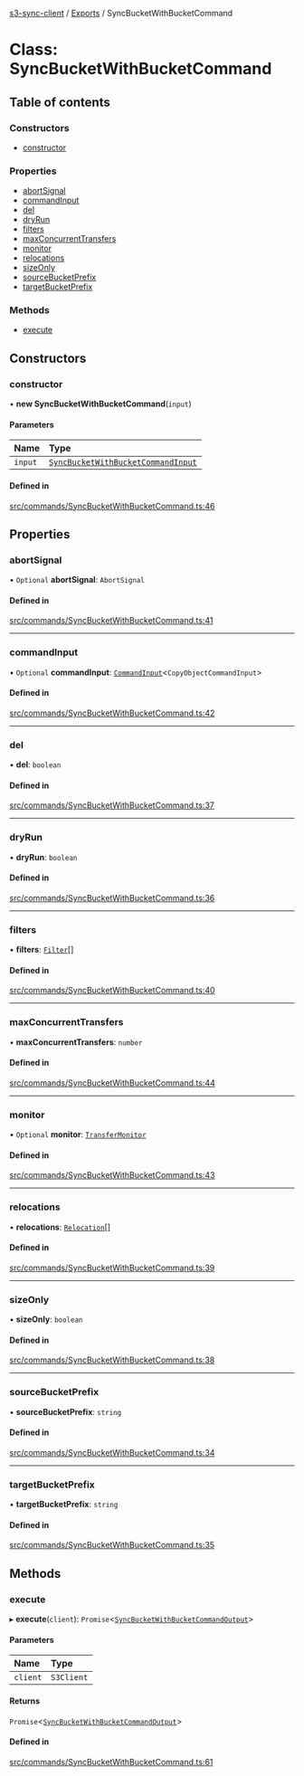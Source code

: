 [s3-sync-client](../README.md) / [Exports](../modules.md) / SyncBucketWithBucketCommand

# Class: SyncBucketWithBucketCommand

## Table of contents

### Constructors

- [constructor](SyncBucketWithBucketCommand.md#constructor)

### Properties

- [abortSignal](SyncBucketWithBucketCommand.md#abortsignal)
- [commandInput](SyncBucketWithBucketCommand.md#commandinput)
- [del](SyncBucketWithBucketCommand.md#del)
- [dryRun](SyncBucketWithBucketCommand.md#dryrun)
- [filters](SyncBucketWithBucketCommand.md#filters)
- [maxConcurrentTransfers](SyncBucketWithBucketCommand.md#maxconcurrenttransfers)
- [monitor](SyncBucketWithBucketCommand.md#monitor)
- [relocations](SyncBucketWithBucketCommand.md#relocations)
- [sizeOnly](SyncBucketWithBucketCommand.md#sizeonly)
- [sourceBucketPrefix](SyncBucketWithBucketCommand.md#sourcebucketprefix)
- [targetBucketPrefix](SyncBucketWithBucketCommand.md#targetbucketprefix)

### Methods

- [execute](SyncBucketWithBucketCommand.md#execute)

## Constructors

### constructor

• **new SyncBucketWithBucketCommand**(`input`)

#### Parameters

| Name | Type |
| :------ | :------ |
| `input` | [`SyncBucketWithBucketCommandInput`](../modules.md#syncbucketwithbucketcommandinput) |

#### Defined in

[src/commands/SyncBucketWithBucketCommand.ts:46](https://github.com/jeanbmar/s3-sync-client/blob/4394dfa/src/commands/SyncBucketWithBucketCommand.ts#L46)

## Properties

### abortSignal

• `Optional` **abortSignal**: `AbortSignal`

#### Defined in

[src/commands/SyncBucketWithBucketCommand.ts:41](https://github.com/jeanbmar/s3-sync-client/blob/4394dfa/src/commands/SyncBucketWithBucketCommand.ts#L41)

___

### commandInput

• `Optional` **commandInput**: [`CommandInput`](../modules.md#commandinput)<`CopyObjectCommandInput`\>

#### Defined in

[src/commands/SyncBucketWithBucketCommand.ts:42](https://github.com/jeanbmar/s3-sync-client/blob/4394dfa/src/commands/SyncBucketWithBucketCommand.ts#L42)

___

### del

• **del**: `boolean`

#### Defined in

[src/commands/SyncBucketWithBucketCommand.ts:37](https://github.com/jeanbmar/s3-sync-client/blob/4394dfa/src/commands/SyncBucketWithBucketCommand.ts#L37)

___

### dryRun

• **dryRun**: `boolean`

#### Defined in

[src/commands/SyncBucketWithBucketCommand.ts:36](https://github.com/jeanbmar/s3-sync-client/blob/4394dfa/src/commands/SyncBucketWithBucketCommand.ts#L36)

___

### filters

• **filters**: [`Filter`](../modules.md#filter)[]

#### Defined in

[src/commands/SyncBucketWithBucketCommand.ts:40](https://github.com/jeanbmar/s3-sync-client/blob/4394dfa/src/commands/SyncBucketWithBucketCommand.ts#L40)

___

### maxConcurrentTransfers

• **maxConcurrentTransfers**: `number`

#### Defined in

[src/commands/SyncBucketWithBucketCommand.ts:44](https://github.com/jeanbmar/s3-sync-client/blob/4394dfa/src/commands/SyncBucketWithBucketCommand.ts#L44)

___

### monitor

• `Optional` **monitor**: [`TransferMonitor`](TransferMonitor.md)

#### Defined in

[src/commands/SyncBucketWithBucketCommand.ts:43](https://github.com/jeanbmar/s3-sync-client/blob/4394dfa/src/commands/SyncBucketWithBucketCommand.ts#L43)

___

### relocations

• **relocations**: [`Relocation`](../modules.md#relocation)[]

#### Defined in

[src/commands/SyncBucketWithBucketCommand.ts:39](https://github.com/jeanbmar/s3-sync-client/blob/4394dfa/src/commands/SyncBucketWithBucketCommand.ts#L39)

___

### sizeOnly

• **sizeOnly**: `boolean`

#### Defined in

[src/commands/SyncBucketWithBucketCommand.ts:38](https://github.com/jeanbmar/s3-sync-client/blob/4394dfa/src/commands/SyncBucketWithBucketCommand.ts#L38)

___

### sourceBucketPrefix

• **sourceBucketPrefix**: `string`

#### Defined in

[src/commands/SyncBucketWithBucketCommand.ts:34](https://github.com/jeanbmar/s3-sync-client/blob/4394dfa/src/commands/SyncBucketWithBucketCommand.ts#L34)

___

### targetBucketPrefix

• **targetBucketPrefix**: `string`

#### Defined in

[src/commands/SyncBucketWithBucketCommand.ts:35](https://github.com/jeanbmar/s3-sync-client/blob/4394dfa/src/commands/SyncBucketWithBucketCommand.ts#L35)

## Methods

### execute

▸ **execute**(`client`): `Promise`<[`SyncBucketWithBucketCommandOutput`](../modules.md#syncbucketwithbucketcommandoutput)\>

#### Parameters

| Name | Type |
| :------ | :------ |
| `client` | `S3Client` |

#### Returns

`Promise`<[`SyncBucketWithBucketCommandOutput`](../modules.md#syncbucketwithbucketcommandoutput)\>

#### Defined in

[src/commands/SyncBucketWithBucketCommand.ts:61](https://github.com/jeanbmar/s3-sync-client/blob/4394dfa/src/commands/SyncBucketWithBucketCommand.ts#L61)

